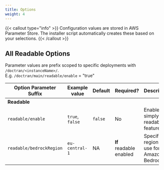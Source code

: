 ```yaml
---
title: Options
weight: 4
---
```


<!--
Copyright Amazon.com, Inc. or its affiliates. All Rights Reserved.
SPDX-License-Identifier: MIT-0
-->

{{< callout type="info" >}}
Configuration values are stored in AWS Parameter Store. The installer script automatically creates these based on your selections.
{{< /callout >}}

## All Readable Options

Parameter values are prefix scoped to specific deployments with `/doctran/<instanceName>/`.
<br/>E.g. `/doctran/main/readable/enable` = "true"

| Option Parameter Suffix  | Example value   | Default | Required?               | Description                                  |
| ------------------------ | --------------- | ------- | ----------------------- | -------------------------------------------- |
| **Readable**             |                 |         |                         |                                              |
| `readable/enable`        | `true`, `false` | `false` | No                      | Enable simply readable features              |
| `readable/bedrockRegion` | `eu-central-1`  | NA      | **If** readable enabled | Specify the region to use for Amazon Bedrock |
